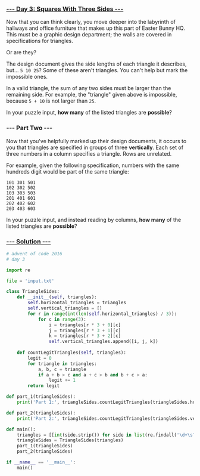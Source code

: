 ### [--- Day 3: Squares With Three Sides ---](https://adventofcode.com/2016/day/3)

Now that you can think clearly, you move deeper into the labyrinth of hallways and office furniture that makes up this part of Easter Bunny HQ. This must be a graphic design department; the walls are covered in specifications for triangles.

Or are they?

The design document gives the side lengths of each triangle it describes, but... `5 10 25`? Some of these aren't triangles. You can't help but mark the impossible ones.

In a valid triangle, the sum of any two sides must be larger than the remaining side. For example, the "triangle" given above is impossible, because `5 + 10` is not larger than `25`.

In your puzzle input, **how many** of the listed triangles are **possible**?

### --- Part Two ---

Now that you've helpfully marked up their design documents, it occurs to you that triangles are specified in groups of three **vertically**. Each set of three numbers in a column specifies a triangle. Rows are unrelated.

For example, given the following specification, numbers with the same hundreds digit would be part of the same triangle:

```
101 301 501
102 302 502
103 303 503
201 401 601
202 402 602
203 403 603
```

In your puzzle input, and instead reading by columns, **how many** of the listed triangles are **possible**?

### [--- Solution ---](day-03.py)

```Python
# advent of code 2016
# day 3

import re

file = 'input.txt'

class TriangleSides:
    def __init__(self, triangles):
        self.horizontal_triangles = triangles
        self.vertical_triangles = []
        for r in range(int(len(self.horizontal_triangles) / 3)):
            for c in range(3):
                i = triangles[r * 3 + 0][c]
                j = triangles[r * 3 + 1][c]
                k = triangles[r * 3 + 2][c]
                self.vertical_triangles.append([i, j, k])
        
    def countLegitTriangles(self, triangles):
        legit = 0
        for triangle in triangles:
            a, b, c = triangle
            if a + b > c and a + c > b and b + c > a:
                legit += 1
        return legit

def part_1(triangleSides):
    print('Part 1:', triangleSides.countLegitTriangles(triangleSides.horizontal_triangles))

def part_2(triangleSides):
    print('Part 2:', triangleSides.countLegitTriangles(triangleSides.vertical_triangles))

def main():
    triangles = [[int(side.strip()) for side in list(re.findall('\d+\s?', triangle))] for triangle in open(file, 'r').read().splitlines()]
    triangleSides = TriangleSides(triangles)
    part_1(triangleSides)
    part_2(triangleSides)

if __name__ == '__main__':
    main()
```